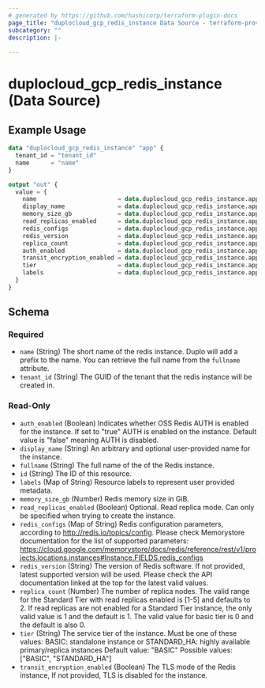 ```yaml
---
# generated by https://github.com/hashicorp/terraform-plugin-docs
page_title: "duplocloud_gcp_redis_instance Data Source - terraform-provider-duplocloud"
subcategory: ""
description: |-
  
---
```


# duplocloud_gcp_redis_instance (Data Source)



## Example Usage

```terraform
data "duplocloud_gcp_redis_instance" "app" {
  tenant_id = "tenant_id"
  name      = "name"
}

output "out" {
  value = {
    name                       = data.duplocloud_gcp_redis_instance.app.name
    display_name               = data.duplocloud_gcp_redis_instance.app.display_name
    memory_size_gb             = data.duplocloud_gcp_redis_instance.app.memory_size_gb
    read_replicas_enabled      = data.duplocloud_gcp_redis_instance.app.read_replicas_enabled
    redis_configs              = data.duplocloud_gcp_redis_instance.app.redis_configs
    redis_version              = data.duplocloud_gcp_redis_instance.app.redis_version
    replica_count              = data.duplocloud_gcp_redis_instance.app.replica_count
    auth_enabled               = data.duplocloud_gcp_redis_instance.app.auth_enabled
    transit_encryption_enabled = data.duplocloud_gcp_redis_instance.app.transit_encryption_enabled
    tier                       = data.duplocloud_gcp_redis_instance.app.tier
    labels                     = data.duplocloud_gcp_redis_instance.app.labels
  }
}
```

<!-- schema generated by tfplugindocs -->
## Schema

### Required

- `name` (String) The short name of the redis instance.  Duplo will add a prefix to the name.  You can retrieve the full name from the `fullname` attribute.
- `tenant_id` (String) The GUID of the tenant that the redis instance will be created in.

### Read-Only

- `auth_enabled` (Boolean) Indicates whether OSS Redis AUTH is enabled for the instance. If set to "true" AUTH is enabled on the instance. Default value is "false" meaning AUTH is disabled.
- `display_name` (String) An arbitrary and optional user-provided name for the instance.
- `fullname` (String) The full name of the of the Redis instance.
- `id` (String) The ID of this resource.
- `labels` (Map of String) Resource labels to represent user provided metadata.
- `memory_size_gb` (Number) Redis memory size in GiB.
- `read_replicas_enabled` (Boolean) Optional. Read replica mode. Can only be specified when trying to create the instance.
- `redis_configs` (Map of String) Redis configuration parameters, according to http://redis.io/topics/config. Please check Memorystore documentation for the list of supported parameters: https://cloud.google.com/memorystore/docs/redis/reference/rest/v1/projects.locations.instances#Instance.FIELDS.redis_configs
- `redis_version` (String) The version of Redis software. If not provided, latest supported version will be used. Please check the API documentation linked at the top for the latest valid values.
- `replica_count` (Number) The number of replica nodes. The valid range for the Standard Tier with read replicas enabled is [1-5] and defaults to 2. If read replicas are not enabled for a Standard Tier instance, the only valid value is 1 and the default is 1. The valid value for basic tier is 0 and the default is also 0.
- `tier` (String) The service tier of the instance. Must be one of these values: BASIC: standalone instance or STANDARD_HA: highly available primary/replica instances Default value: "BASIC" Possible values: ["BASIC", "STANDARD_HA"]
- `transit_encryption_enabled` (Boolean) The TLS mode of the Redis instance, If not provided, TLS is disabled for the instance.
